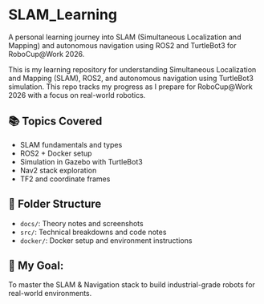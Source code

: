 # SLAM_Learning
A personal learning journey into SLAM (Simultaneous Localization and Mapping) and autonomous navigation using ROS2 and TurtleBot3 for RoboCup@Work 2026.

This is my learning repository for understanding Simultaneous Localization and Mapping (SLAM), ROS2, and autonomous navigation using TurtleBot3 simulation. This repo tracks my progress as I prepare for RoboCup@Work 2026 with a focus on real-world robotics.

## 📚 Topics Covered
- SLAM fundamentals and types
- ROS2 + Docker setup
- Simulation in Gazebo with TurtleBot3
- Nav2 stack exploration
- TF2 and coordinate frames


## 📂 Folder Structure
- `docs/`: Theory notes and screenshots  
- `src/`: Technical breakdowns and code notes
- `docker/`: Docker setup and environment instructions

## 🧠 My Goal:
To master the SLAM & Navigation stack to build industrial-grade robots for real-world environments.
